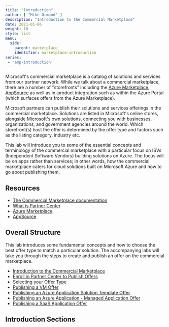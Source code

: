 ```yaml
---
title: "Introduction"
author: [ "Mike Ormond" ]
description: "Introduction to the Commercial Marketplace"
date: 2021-01-06
weight: 10
style: list
menu:
  side:
    parent: marketplace
    identifier: marketplace-introduction
series:
 - 'amp-introduction'
---
```


Microsoft's commercial marketplace is a catalog of solutions and services from our partner network. While we talk about a commercial marketplace, there are a number of "storefronts" including the [Azure Marketplace](https://azuremarketplace.microsoft.com/marketplace/), [AppSource](https://appsource.microsoft.com/) as well as in-product integration such as within the Azure Portal (which surfaces offers from the Azure Marketplace).

Microsoft partners can publish their solutions and services offerings in the commercial marketplace. Solutions are listed in Microsoft's online stores, alongside Microsoft's own solutions, connecting you with businesses, organizations, and government agencies around the world. Which storefront(s) host the offer is determined by the offer type and factors such as the listing category, industry etc.

This lab will introduce you to some of the essential concepts and terminology of the commercial marketplace with a particular focus on ISVs (Independent Software Vendors) building solutions on Azure. The focus will be on apps rather than services; in other words, how the commercial marketplace caters for cloud solutions built on Microsoft Azure and how to go about publishing them.

## Resources

* [The Commercial Marketplace documentation](https://docs.microsoft.com/azure/marketplace/overview)
* [What is Partner Center](https://support.microsoft.com/help/4499930/partner-center-overview)
* [Azure Marketplace](https://azuremarketplace.microsoft.com/marketplace/)
* [AppSource](https://appsource.microsoft.com/)

## Overall Structure

This lab introduces some fundamental concepts and how to choose the best offer type to match a particular solution. The accompanying labs will take you through the steps to create and publish an offer on the commercial marketplace.

* [Introduction to the Commercial Marketplace](../introduction/)
* [Enroll in Partner Center to Publish Offers](../../partnercenter/)
* [Selecting your Offer Type](../../offertype/)
* [Publishing a VM Offer](../../vmoffer/)
* [Publishing an Azure Application Solution Template Offer](../solutiontemplate/)
* [Publishing an Azure Application - Managed Application Offer](../managedapp/)
* [Publishing a SaaS Application Offer](../saasapp/)

## Introduction Sections